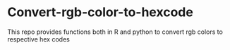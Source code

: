 # Convert-rgb-color-to-hexcode
This repo provides functions both in R and python to convert rgb colors to respective hex codes
